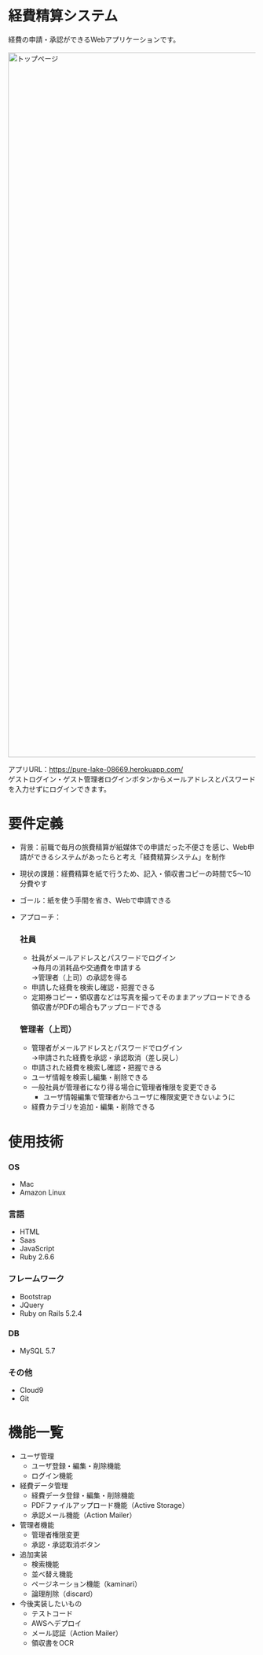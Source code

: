 # 経費精算システム
  経費の申請・承認ができるWebアプリケーションです。<br>  
  <img width="1433" alt="トップページ" src="https://user-images.githubusercontent.com/76086661/114688094-58a33400-9d4f-11eb-8211-2a9edd1a41cd.png">

  アプリURL：https://pure-lake-08669.herokuapp.com/ <br>
  ゲストログイン・ゲスト管理者ログインボタンからメールアドレスとパスワードを入力せずにログインできます。

# 要件定義
* 背景：前職で毎月の旅費精算が紙媒体での申請だった不便さを感じ、Web申請ができるシステムがあったらと考え「経費精算システム」を制作

* 現状の課題：経費精算を紙で行うため、記入・領収書コピーの時間で5〜10分費やす
* ゴール：紙を使う手間を省き、Webで申請できる
* アプローチ：
  ### 社員
  * 社員がメールアドレスとパスワードでログイン<br>
    →毎月の消耗品や交通費を申請する<br>
    →管理者（上司）の承認を得る<br>
  * 申請した経費を検索し確認・把握できる
  * 定期券コピー・領収書などは写真を撮ってそのままアップロードできる<br>
    領収書がPDFの場合もアップロードできる

  ### 管理者（上司）
  * 管理者がメールアドレスとパスワードでログイン<br>
    →申請された経費を承認・承認取消（差し戻し）
  * 申請された経費を検索し確認・把握できる
  * ユーザ情報を検索し編集・削除できる
  * 一般社員が管理者になり得る場合に管理者権限を変更できる
    - ユーザ情報編集で管理者からユーザに権限変更できないように
  * 経費カテゴリを追加・編集・削除できる

# 使用技術
### OS
- Mac
- Amazon Linux

### 言語
- HTML
- Saas
- JavaScript
- Ruby 2.6.6

### フレームワーク
- Bootstrap
- JQuery
- Ruby on Rails 5.2.4

### DB
- MySQL 5.7

### その他
- Cloud9
- Git

# 機能一覧
- ユーザ管理
  - ユーザ登録・編集・削除機能
  - ログイン機能
- 経費データ管理
  - 経費データ登録・編集・削除機能
  - PDFファイルアップロード機能（Active Storage）
  - 承認メール機能（Action Mailer）
- 管理者機能
  - 管理者権限変更
  - 承認・承認取消ボタン
- 追加実装
  - 検索機能
  - 並べ替え機能
  - ページネーション機能（kaminari）
  - 論理削除（discard）
- 今後実装したいもの
  - テストコード
  - AWSへデプロイ
  - メール認証（Action Mailer）
  - 領収書をOCR
